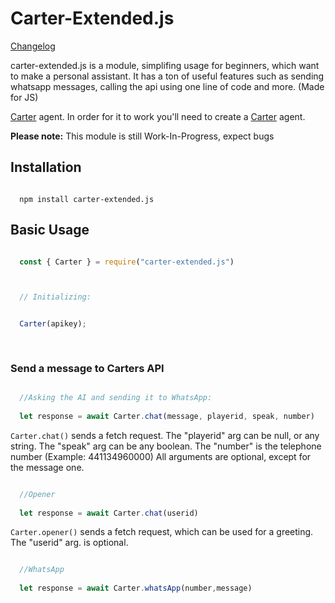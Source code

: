 # Carter-Extended.js


[Changelog](https://github.com/Neotastisch/carter-extended.js/blob/main/changelog.md)



carter-extended.js is a module, simplifing usage for beginners, which want to make a personal assistant. It has a ton of useful features such as sending whatsapp messages, calling the api using one line of code and more. (Made for JS)

[Carter](https://www.carterapi.com/) agent. In order for it to work you'll need to create a [Carter](https://www.carterapi.com/) agent.



**Please note:** This module is still Work-In-Progress, expect bugs



## Installation



```shellscript

  npm install carter-extended.js

```



## Basic Usage



```js

  const { Carter } = require("carter-extended.js")



  // Initializing:


  Carter(apikey);
  
                                           
```



### Send a message to Carters API



```js

  //Asking the AI and sending it to WhatsApp:
  
  let response = await Carter.chat(message, playerid, speak, number)

```



`Carter.chat()` sends a fetch request. The "playerid" arg can be null, or any string. The "speak" arg can be any boolean. The "number" is the telephone number (Example: 441134960000)
All arguments are optional, except for the message one.


```js

  //Opener
  
  let response = await Carter.chat(userid)

```


`Carter.opener()` sends a fetch request, which can be used for a greeting. The "userid" arg. is optional.

```js

  //WhatsApp
  
  let response = await Carter.whatsApp(number,message)

```




